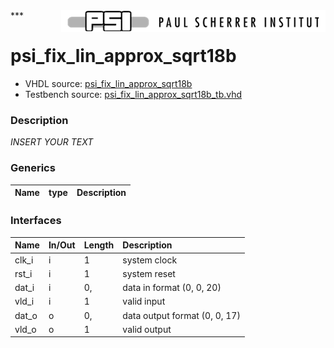 <img align="right" src="psi_logo.png">
***

# psi_fix_lin_approx_sqrt18b
 - VHDL source: [psi_fix_lin_approx_sqrt18b](../../hdl/psi_fix_lin_approx_sqrt18b.vhd)
 - Testbench source: [psi_fix_lin_approx_sqrt18b_tb.vhd](../../testbench/psi_fix_lin_approx_sqrt18b_tb/psi_fix_lin_approx_sqrt18b_tb.vhd)

### Description
*INSERT YOUR TEXT*

### Generics
| Name   | type   | Description   |
|--------|--------|---------------|

### Interfaces
| Name   | In/Out   | Length   | Description                   |
|:-------|:---------|:---------|:------------------------------|
| clk_i  | i        | 1        | system clock                  |
| rst_i  | i        | 1        | system reset                  |
| dat_i  | i        | 0,       | data in format (0, 0, 20)     |
| vld_i  | i        | 1        | valid input                   |
| dat_o  | o        | 0,       | data output format (0, 0, 17) |
| vld_o  | o        | 1        | valid output                  |